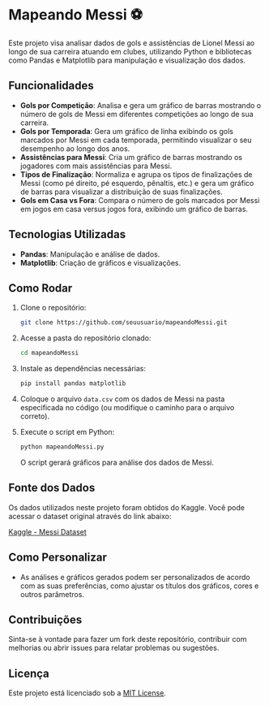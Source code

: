 # Mapeando Messi ⚽️

Este projeto visa analisar dados de gols e assistências de Lionel Messi ao longo de sua carreira atuando em clubes, utilizando Python e bibliotecas como Pandas e Matplotlib para manipulação e visualização dos dados.

## Funcionalidades

- **Gols por Competição**: Analisa e gera um gráfico de barras mostrando o número de gols de Messi em diferentes competições ao longo de sua carreira.
- **Gols por Temporada**: Gera um gráfico de linha exibindo os gols marcados por Messi em cada temporada, permitindo visualizar o seu desempenho ao longo dos anos.
- **Assistências para Messi**: Cria um gráfico de barras mostrando os jogadores com mais assistências para Messi.
- **Tipos de Finalização**: Normaliza e agrupa os tipos de finalizações de Messi (como pé direito, pé esquerdo, pênaltis, etc.) e gera um gráfico de barras para visualizar a distribuição de suas finalizações.
- **Gols em Casa vs Fora**: Compara o número de gols marcados por Messi em jogos em casa versus jogos fora, exibindo um gráfico de barras.

## Tecnologias Utilizadas

- **Pandas**: Manipulação e análise de dados.
- **Matplotlib**: Criação de gráficos e visualizações.

## Como Rodar

1. Clone o repositório:

    ```bash
    git clone https://github.com/seuusuario/mapeandoMessi.git
    ```

2. Acesse a pasta do repositório clonado:

    ```bash
    cd mapeandoMessi
    ```

3. Instale as dependências necessárias:

    ```bash
    pip install pandas matplotlib
    ```

4. Coloque o arquivo `data.csv` com os dados de Messi na pasta especificada no código (ou modifique o caminho para o arquivo correto).

5. Execute o script em Python:

    ```bash
    python mapeandoMessi.py
    ```

    O script gerará gráficos para análise dos dados de Messi.

## Fonte dos Dados

Os dados utilizados neste projeto foram obtidos do Kaggle. Você pode acessar o dataset original através do link abaixo:

[Kaggle - Messi Dataset]([https://www.kaggle.com/dataset/xxxxxxxxxx](https://www.kaggle.com/datasets/azminetoushikwasi/-lionel-messi-all-club-goals))

## Como Personalizar

- As análises e gráficos gerados podem ser personalizados de acordo com as suas preferências, como ajustar os títulos dos gráficos, cores e outros parâmetros.

## Contribuições

Sinta-se à vontade para fazer um fork deste repositório, contribuir com melhorias ou abrir issues para relatar problemas ou sugestões.

## Licença

Este projeto está licenciado sob a [MIT License](LICENSE).
